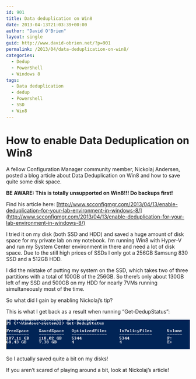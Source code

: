 ```yaml
---
id: 901
title: Data deduplication on Win8
date: 2013-04-13T21:03:39+00:00
author: "David O'Brien"
layout: single
guid: http://www.david-obrien.net/?p=901
permalink: /2013/04/data-deduplication-on-win8/
categories:
  - Dedup
  - PowerShell
  - Windows 8
tags:
  - Data deduplication
  - dedup
  - Powershell
  - SSD
  - Win8
---
```

# How to enable Data Deduplication on Win8

A fellow Configuration Manager community member, Nickolaj Andersen, posted a blog article about Data Deduplication on Win8 and how to save quite some disk space.

**BE AWARE: This is totally unsupported on Win8!!! Do backups first!**

Find his article here: [http://www.scconfigmgr.com/2013/04/13/enable-deduplication-for-your-lab-environment-in-windows-8/](http://www.scconfigmgr.com/2013/04/13/enable-deduplication-for-your-lab-environment-in-windows-8/)

I tried it on my disk (both SSD and HDD) and saved a huge amount of disk space for my private lab on my notebook. I’m running Win8 with Hyper-V and run my System Center environment in there and need a lot of disk space. Due to the still high prices of SSDs I only got a 256GB Samsung 830 SSD and a 512GB HDD.

I did the mistake of putting my system on the SSD, which takes two of three partitions with a total of 100GB of the 256GB. So there’s only about 130GB left of my SSD and 500GB on my HDD for nearly 7VMs running simultaneously most of the time.

So what did I gain by enabling Nickolaj’s tip?

This is what I get back as a result when running “Get-DedupStatus”:

![image](/media/2013/04/image3.png)

So I actually saved quite a bit on my disks!

If you aren’t scared of playing around a bit, look at Nickolaj’s article!

